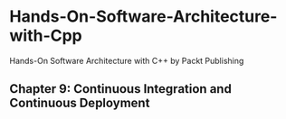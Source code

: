 # Hands-On-Software-Architecture-with-Cpp
Hands-On Software Architecture with C++ by Packt Publishing

## Chapter 9: Continuous Integration and Continuous Deployment
